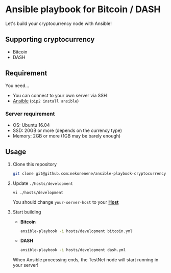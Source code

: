 # Ansible playbook for Bitcoin / DASH

Let's build your cryptocurrency node with Ansible!


## Supporting cryptocurrency

- Bitcoin
- DASH


## Requirement

You need...

- You can connect to your own server via SSH
- [Ansible](https://www.ansible.com) (`pip2 install ansible`)

### Server requirement

- OS: Ubuntu 16.04
- SSD: 20GB or more (depends on the currency type)
- Memory: 2GB or more (1GB may be barely enough)


## Usage

1. Clone this repository  
    ```sh
    git clone git@github.com:nekonenene/ansible-playbook-cryptocurrency.git && cd ansible-playbook-cryptocurrency
    ```
    
2. Update `./hosts/development`
    ```
    vi ./hosts/development
    ```
    You should change `your-server-host` to your **[Host](http://man7.org/linux/man-pages/man5/ssh_config.5.html)**
    
3. Start building  
    - **Bitcoin**
        ```sh
        ansible-playbook -i hosts/development bitcoin.yml
        ```
    
    - **DASH**
        ```sh
        ansible-playbook -i hosts/development dash.yml
        ```
    
    When Ansible processing ends, the TestNet node will start running in your server!  
